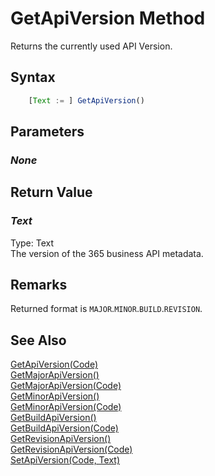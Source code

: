 # GetApiVersion Method
Returns the currently used API Version.

## Syntax
```javascript
    [Text := ] GetApiVersion()
```

## Parameters
### *None*

## Return Value
### *Text*
Type: Text<br/>
The version of the 365 business API metadata.

## Remarks
Returned format is `MAJOR`.`MINOR`.`BUILD`.`REVISION`.

## See Also
[GetApiVersion(Code)](./getapiversion2.md)<br />
[GetMajorApiVersion()](./getmajorapiversion1.md)<br />
[GetMajorApiVersion(Code)](./getmajorapiversion2.md)<br />
[GetMinorApiVersion()](./getminorapiversion1.md)<br />
[GetMinorApiVersion(Code)](./getminorapiversion2.md)<br />
[GetBuildApiVersion()](./getbuildapiversion1.md)<br />
[GetBuildApiVersion(Code)](./getbuildapiversion2.md)<br />
[GetRevisionApiVersion()](./getrevisionapiversion1.md)<br />
[GetRevisionApiVersion(Code)](./getrevisionapiversion2.md)<br />
[SetApiVersion(Code, Text)](./setapiversion.md)